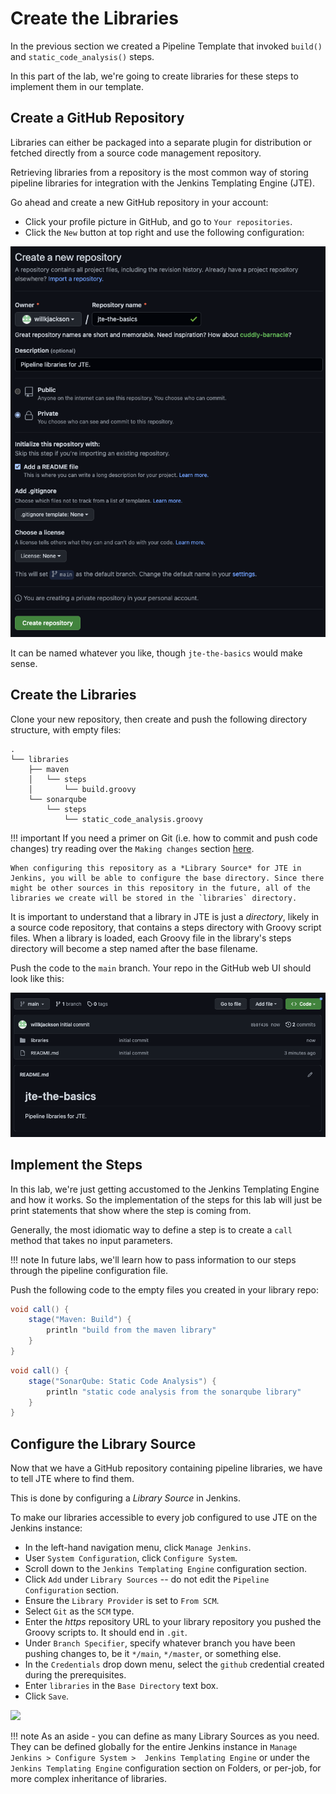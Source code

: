 # Create the Libraries

In the previous section we created a Pipeline Template that invoked `build()` and `static_code_analysis()` steps.

In this part of the lab, we're going to create libraries for these steps to implement them in our template.

## Create a GitHub Repository

Libraries can either be packaged into a separate plugin for distribution or fetched directly from a source code management repository.

Retrieving libraries from a repository is the most common way of storing pipeline libraries for integration with the Jenkins Templating Engine (JTE).

Go ahead and create a new GitHub repository in your account:

* Click your profile picture in GitHub, and go to `Your repositories`.
* Click the `New` button at top right and use the following configuration:

![](./images/jte_basics_repo_creation.png)

It can be named whatever you like, though `jte-the-basics` would make sense.

## Create the Libraries

Clone your new repository, then create and push the following directory structure, with empty files:

``` text
.
└── libraries
    ├── maven
    │   └── steps
    │       └── build.groovy
    └── sonarqube
        └── steps
            └── static_code_analysis.groovy
```

!!! important
    If you need a primer on Git (i.e. how to commit and push code changes) try reading over the `Making changes` section [here](https://git-scm.com/docs/gittutorial#_making_changes).

    When configuring this repository as a *Library Source* for JTE in Jenkins, you will be able to configure the base directory. Since there might be other sources in this repository in the future, all of the libraries we create will be stored in the `libraries` directory.

It is important to understand that a library in JTE is just a _directory_, likely in a source code repository, that contains a steps directory with Groovy script files. When a library is loaded, each Groovy file in the library's steps directory will become a step named after the base filename.

Push the code to the `main` branch. Your repo in the GitHub web UI should look like this:

![](./images/jte_basics_initial_repo.png)

## Implement the Steps

In this lab, we're just getting accustomed to the Jenkins Templating Engine and how it works. So the implementation of the steps for this lab will just be print statements that show where the step is coming from.

Generally, the most idiomatic way to define a step is to create a `call` method that takes no input parameters.

!!! note
    In future labs, we'll learn how to pass information to our steps through the pipeline configuration file.

Push the following code to the empty files you created in your library repo:

``` groovy title="./libraries/maven/steps/build.groovy"
void call() {
    stage("Maven: Build") {
        println "build from the maven library"
    }
}
```

``` groovy title="./libraries/sonarqube/steps/static_code_analysis.groovy"
void call() {
    stage("SonarQube: Static Code Analysis") {
        println "static code analysis from the sonarqube library"
    }
}
```

## Configure the Library Source

Now that we have a GitHub repository containing pipeline libraries, we have to tell JTE where to find them.

This is done by configuring a *Library Source* in Jenkins.

To make our libraries accessible to every job configured to use JTE on the Jenkins instance:

* In the left-hand navigation menu, click `Manage Jenkins`.
* User `System Configuration`, click `Configure System`.
* Scroll down to the `Jenkins Templating Engine` configuration section.
* Click `Add` under `Library Sources` -- do not edit the `Pipeline Configuration` section.
* Ensure the `Library Provider` is set to `From SCM`.
* Select `Git` as the `SCM` type.
* Enter the *https* repository URL to your library repository you pushed the Groovy scripts to. It should end in `.git`.
* Under `Branch Specifier`, specify whatever branch you have been pushing changes to, be it `*/main`, `*/master`, or something else.
* In the `Credentials` drop down menu, select the `github` credential created during the prerequisites.
* Enter `libraries` in the `Base Directory` text box.
* Click `Save`.

![](./images/library_source.gif)

!!! note
    As an aside - you can define as many Library Sources as you need. They can be defined globally for the entire Jenkins instance in `Manage Jenkins > Configure System >  Jenkins Templating Engine` or under the `Jenkins Templating Engine` configuration section on Folders, or per-job, for more complex inheritance of libraries.
